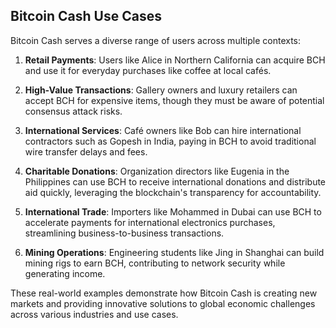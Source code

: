 ## Bitcoin Cash Use Cases

Bitcoin Cash serves a diverse range of users across multiple contexts:

1. **Retail Payments**: Users like Alice in Northern California can acquire BCH and use it for everyday purchases like coffee at local cafés.

2. **High-Value Transactions**: Gallery owners and luxury retailers can accept BCH for expensive items, though they must be aware of potential consensus attack risks.

3. **International Services**: Café owners like Bob can hire international contractors such as Gopesh in India, paying in BCH to avoid traditional wire transfer delays and fees.

4. **Charitable Donations**: Organization directors like Eugenia in the Philippines can use BCH to receive international donations and distribute aid quickly, leveraging the blockchain's transparency for accountability.

5. **International Trade**: Importers like Mohammed in Dubai can use BCH to accelerate payments for international electronics purchases, streamlining business-to-business transactions.

6. **Mining Operations**: Engineering students like Jing in Shanghai can build mining rigs to earn BCH, contributing to network security while generating income.

These real-world examples demonstrate how Bitcoin Cash is creating new markets and providing innovative solutions to global economic challenges across various industries and use cases.